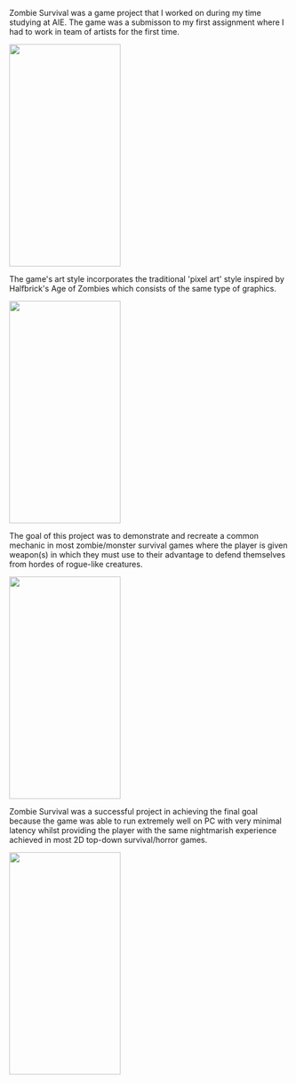 Zombie Survival was a game project that I worked on during my time studying at AIE. The game was a submisson to my first assignment where I had to work in team of artists for the first time.

<img src="https://lh5.googleusercontent.com/SUD_4lFTVkd5ckTkYY55pC4HQcBre1DHYOSrm_h-0Ju5InWr61SoJWKJU3-Ppeb4Vgw96XsU1nOL0mbFg1X4=w1920-h943-rw" alt="" width="200" height="400" />

The game's art style incorporates the traditional 'pixel art' style inspired by Halfbrick's Age of Zombies which consists of the same type of graphics.

<img src="https://lh6.googleusercontent.com/ZbmWOCMX0D42d6A-kCN856Ja34408ZbMYf-f_ryQ97y3r48XZeH2PzFCUiU0wHFOCQwT1V_APDpvCz6nN3j-=w1920-h943-rw" alt="" width="200" height="400" />

The goal of this project was to demonstrate and recreate a common mechanic in most zombie/monster survival games where the player is given weapon(s) in which they must use to their advantage to defend themselves from hordes of rogue-like creatures.

<img src="https://lh3.googleusercontent.com/soHrlHzgWSG8a7lxuU60fpQkEdxTgJKgXQeejiJhOJemOs-1zyLY0rgUL1BzMPOU-Hd9PNxkBxhhMFA4TDp7=w1920-h943-rw" alt="" width="200" height="400" />

Zombie Survival was a successful project in achieving the final goal because the game was able to run extremely well on PC with very minimal latency whilst providing the player with the same nightmarish experience achieved in most 2D top-down survival/horror games.

<img src="https://lh5.googleusercontent.com/vhW7R-Q9aDBGuLs0V9thBzfUAM5QNAzrnwXAitlyAbN79HBEO96qXPZryrN3Wnsk8tdyCqe2Hqc-nyvAICsQ=w1920-h943-rw" alt="" width="200" height="400" />
